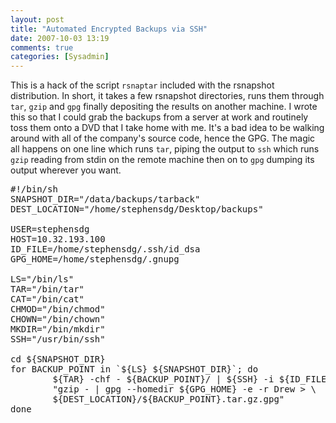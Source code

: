 ```yaml
---
layout: post
title: "Automated Encrypted Backups via SSH"
date: 2007-10-03 13:19
comments: true
categories: [Sysadmin]
---
```

This is a hack of the script `rsnaptar` included with the rsnapshot distribution.  In short, it takes a  few rsnapshot directories, runs them through `tar`, `gzip` and `gpg` finally depositing the results on another machine.  I wrote this so that I could grab the backups from a server at work and routinely toss them onto a DVD that I take home with me.  It's a bad idea to be walking around with all of the company's source code, hence the GPG.  The magic all happens on one line which runs `tar`, piping the output to `ssh` which runs `gzip` reading from stdin on the remote machine then on to `gpg` dumping its output wherever you want.

<pre>
#!/bin/sh
SNAPSHOT_DIR="/data/backups/tarback"
DEST_LOCATION="/home/stephensdg/Desktop/backups"

USER=stephensdg
HOST=10.32.193.100
ID_FILE=/home/stephensdg/.ssh/id_dsa
GPG_HOME=/home/stephensdg/.gnupg

LS="/bin/ls"
TAR="/bin/tar"
CAT="/bin/cat"
CHMOD="/bin/chmod"
CHOWN="/bin/chown"
MKDIR="/bin/mkdir"
SSH="/usr/bin/ssh"

cd ${SNAPSHOT_DIR}
for BACKUP_POINT in `${LS} ${SNAPSHOT_DIR}`; do
        ${TAR} -chf - ${BACKUP_POINT}/ | ${SSH} -i ${ID_FILE} ${USER}@${HOST} \
        "gzip - | gpg --homedir ${GPG_HOME} -e -r Drew > \
        ${DEST_LOCATION}/${BACKUP_POINT}.tar.gz.gpg"
done
</pre>
